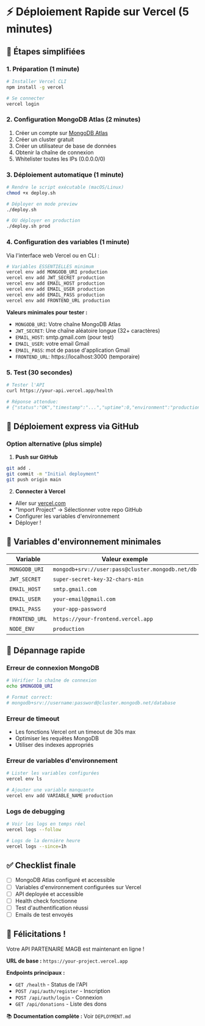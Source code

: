 # ⚡ Déploiement Rapide sur Vercel (5 minutes)

## 🚀 Étapes simplifiées

### 1. **Préparation (1 minute)**
```bash
# Installer Vercel CLI
npm install -g vercel

# Se connecter
vercel login
```

### 2. **Configuration MongoDB Atlas (2 minutes)**
1. Créer un compte sur [MongoDB Atlas](https://cloud.mongodb.com)
2. Créer un cluster gratuit
3. Créer un utilisateur de base de données
4. Obtenir la chaîne de connexion
5. Whitelister toutes les IPs (0.0.0.0/0)

### 3. **Déploiement automatique (1 minute)**
```bash
# Rendre le script exécutable (macOS/Linux)
chmod +x deploy.sh

# Déployer en mode preview
./deploy.sh

# OU déployer en production
./deploy.sh prod
```

### 4. **Configuration des variables (1 minute)**
Via l'interface web Vercel ou en CLI :

```bash
# Variables ESSENTIELLES minimum
vercel env add MONGODB_URI production
vercel env add JWT_SECRET production
vercel env add EMAIL_HOST production
vercel env add EMAIL_USER production
vercel env add EMAIL_PASS production
vercel env add FRONTEND_URL production
```

**Valeurs minimales pour tester :**
- `MONGODB_URI`: Votre chaîne MongoDB Atlas
- `JWT_SECRET`: Une chaîne aléatoire longue (32+ caractères)
- `EMAIL_HOST`: smtp.gmail.com (pour test)
- `EMAIL_USER`: votre email Gmail
- `EMAIL_PASS`: mot de passe d'application Gmail
- `FRONTEND_URL`: https://localhost:3000 (temporaire)

### 5. **Test (30 secondes)**
```bash
# Tester l'API
curl https://your-api.vercel.app/health

# Réponse attendue:
# {"status":"OK","timestamp":"...","uptime":0,"environment":"production"}
```

## 🎯 Déploiement express via GitHub

### Option alternative (plus simple)

1. **Push sur GitHub**
```bash
git add .
git commit -m "Initial deployment"
git push origin main
```

2. **Connecter à Vercel**
- Aller sur [vercel.com](https://vercel.com)
- "Import Project" → Sélectionner votre repo GitHub
- Configurer les variables d'environnement
- Déployer !

## 🔧 Variables d'environnement minimales

| Variable | Valeur exemple | Obligatoire |
|----------|----------------|-------------|
| `MONGODB_URI` | `mongodb+srv://user:pass@cluster.mongodb.net/db` | ✅ |
| `JWT_SECRET` | `super-secret-key-32-chars-min` | ✅ |
| `EMAIL_HOST` | `smtp.gmail.com` | ✅ |
| `EMAIL_USER` | `your-email@gmail.com` | ✅ |
| `EMAIL_PASS` | `your-app-password` | ✅ |
| `FRONTEND_URL` | `https://your-frontend.vercel.app` | ✅ |
| `NODE_ENV` | `production` | ✅ |

## 🚨 Dépannage rapide

### Erreur de connexion MongoDB
```bash
# Vérifier la chaîne de connexion
echo $MONGODB_URI

# Format correct:
# mongodb+srv://username:password@cluster.mongodb.net/database
```

### Erreur de timeout
- Les fonctions Vercel ont un timeout de 30s max
- Optimiser les requêtes MongoDB
- Utiliser des indexes appropriés

### Erreur de variables d'environnement
```bash
# Lister les variables configurées
vercel env ls

# Ajouter une variable manquante
vercel env add VARIABLE_NAME production
```

### Logs de debugging
```bash
# Voir les logs en temps réel
vercel logs --follow

# Logs de la dernière heure
vercel logs --since=1h
```

## ✅ Checklist finale

- [ ] MongoDB Atlas configuré et accessible
- [ ] Variables d'environnement configurées sur Vercel
- [ ] API deployée et accessible
- [ ] Health check fonctionne
- [ ] Test d'authentification réussi
- [ ] Emails de test envoyés

## 🎉 Félicitations !

Votre API PARTENAIRE MAGB est maintenant en ligne !

**URL de base :** `https://your-project.vercel.app`

**Endpoints principaux :**
- `GET /health` - Status de l'API
- `POST /api/auth/register` - Inscription
- `POST /api/auth/login` - Connexion
- `GET /api/donations` - Liste des dons

📚 **Documentation complète :** Voir `DEPLOYMENT.md` 